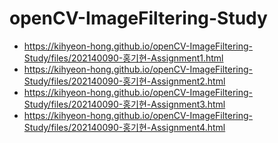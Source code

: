 # openCV-ImageFiltering-Study

- https://kihyeon-hong.github.io/openCV-ImageFiltering-Study/files/202140090-홍기현-Assignment1.html
- https://kihyeon-hong.github.io/openCV-ImageFiltering-Study/files/202140090-홍기현-Assignment2.html
- https://kihyeon-hong.github.io/openCV-ImageFiltering-Study/files/202140090-홍기현-Assignment3.html
- https://kihyeon-hong.github.io/openCV-ImageFiltering-Study/files/202140090-홍기현-Assignment4.html
